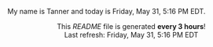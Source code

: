 My name is Tanner and today is Friday, May 31, 5:16 PM EDT.

<p align="center">This <i>README</i> file is generated <b>every 3 hours</b>!</br>Last refresh: Friday, May 31, 5:16 PM EDT<br /></p>
